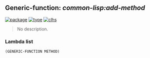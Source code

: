 ## Generic-function: ***common-lisp:add-method***
[![package](https://img.shields.io/badge/Package-COMMON--LISP-5f9ea0.svg?style=social&colorA=999999)](../) [![type](https://img.shields.io/badge/Type-Generic--Function-5f9ea0.svg?style=social&colorA=999999)](../#generic-function) [![clhs](https://img.shields.io/badge/CLHS-ADD--METHOD-5f9ea0.svg?style=social&colorA=999999)](http://www.lispworks.com/documentation/HyperSpec/Body/f_add_me.htm) 

> No description.

### Lambda list
```
(GENERIC-FUNCTION METHOD)
```
